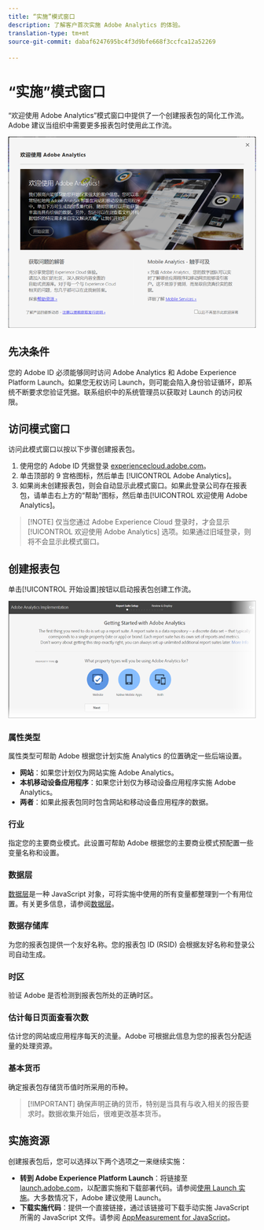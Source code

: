 ```yaml
---
title: “实施”模式窗口
description: 了解客户首次实施 Adobe Analytics 的体验。
translation-type: tm+mt
source-git-commit: dabaf6247695bc4f3d9bfe668f3ccfca12a52269

---
```



# “实施”模式窗口

<!-- https://activation.adobedtm.com/index.php?redirected=1 -->

“欢迎使用 Adobe Analytics”模式窗口中提供了一个创建报表包的简化工作流。Adobe 建议当组织中需要更多报表包时使用此工作流。

![模式窗口屏幕截图](assets/implementation-modal.png)

## 先决条件

您的 Adobe ID 必须能够同时访问 Adobe Analytics 和 Adobe Experience Platform Launch。如果您无权访问 Launch，则可能会陷入身份验证循环，即系统不断要求您验证凭据。联系组织中的系统管理员以获取对 Launch 的访问权限。

## 访问模式窗口

访问此模式窗口以按以下步骤创建报表包。

1. 使用您的 Adobe ID 凭据登录 [experiencecloud.adobe.com](https://experiencecloud.adobe.com)。
2. 单击顶部的 9 宫格图标，然后单击 [!UICONTROL Adobe Analytics]。
3. 如果尚未创建报表包，则会自动显示此模式窗口。如果此登录公司存在报表包，请单击右上方的“帮助”图标，然后单击[!UICONTROL 欢迎使用 Adobe Analytics]。

>[!NOTE] 仅当您通过 Adobe Experience Cloud 登录时，才会显示[!UICONTROL 欢迎使用 Adobe Analytics] 选项。如果通过旧域登录，则将不会显示此模式窗口。

## 创建报表包

单击[!UICONTROL 开始设置]按钮以启动报表包创建工作流。

![RS 向导](assets/analytics-implementation-rs-wizard.png)

### 属性类型

属性类型可帮助 Adobe 根据您计划实施 Analytics 的位置确定一些后端设置。

* **网站**：如果您计划仅为网站实施 Adobe Analytics。
* **本机移动设备应用程序**：如果您计划仅为移动设备应用程序实施 Adobe Analytics。
* **两者**：如果此报表包同时包含网站和移动设备应用程序的数据。

### 行业

指定您的主要商业模式。此设置可帮助 Adobe 根据您的主要商业模式预配置一些变量名称和设置。

### 数据层

[数据层](data-layer.md)是一种 JavaScript 对象，可将实施中使用的所有变量都整理到一个有用位置。有关更多信息，请参阅[数据层](data-layer.md)。

### 数据存储库

为您的报表包提供一个友好名称。您的报表包 ID (RSID) 会根据友好名称和登录公司自动生成。

### 时区

验证 Adobe 是否检测到报表包所处的正确时区。

### 估计每日页面查看次数

估计您的网站或应用程序每天的流量。Adobe 可根据此信息为您的报表包分配适量的处理资源。

### 基本货币

确定报表包存储货币值时所采用的币种。

>[!IMPORTANT] 确保声明正确的货币，特别是当具有与收入相关的报告要求时。数据收集开始后，很难更改基本货币。

## 实施资源

创建报表包后，您可以选择以下两个选项之一来继续实施：

* **转到 Adobe Experience Platform Launch**：将链接至 [launch.adobe.com](https://launch.adobe.com)，以配置实施和下载部署代码。请参阅[使用 Launch 实施](../launch/overview.md)。大多数情况下，Adobe 建议使用 Launch。
* **下载实施代码**：提供一个直接链接，通过该链接可下载手动实施 JavaScript 所需的 JavaScript 文件。请参阅 [AppMeasurement for JavaScript](../js/overview.md)。
